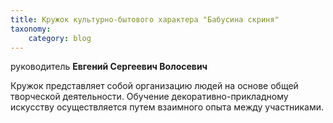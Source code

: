 ```yaml
---
title: Кружок культурно-бытового характера "Бабусина скриня"
taxonomy:
    category: blog
---
```


руководитель **Евгений Сергеевич Волосевич**

Кружок представляет собой организацию людей на основе общей творческой деятельности. Обучение декоративно-прикладному искусству осуществляется путем взаимного опыта между участниками.